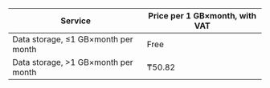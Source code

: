 | Service | Price per 1 GB×month, with VAT |
| --- | --- |
| Data storage, &le;1 GB×month per month | Free |
| Data storage, >1 GB×month per month | ₸50.82 |
